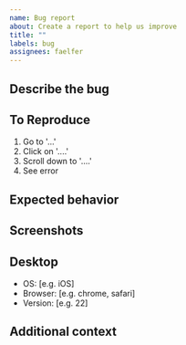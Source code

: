 ```yaml
---
name: Bug report
about: Create a report to help us improve
title: ""
labels: bug
assignees: faelfer
---
```


## Describe the bug

<!--- A clear and concise description of what the bug is. -->

## To Reproduce

<!--- Steps to reproduce the behavior: -->

1. Go to '...'
2. Click on '....'
3. Scroll down to '....'
4. See error

## Expected behavior

<!--- A clear and concise description of what you expected to happen. -->

## Screenshots

<!--- If applicable, add screenshots to help explain your problem. -->

## Desktop

<!--- please complete the following information -->

- OS: [e.g. iOS]
- Browser: [e.g. chrome, safari]
- Version: [e.g. 22]

## Additional context

<!--- Add any other context about the problem here. -->
